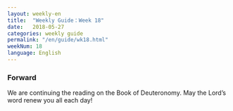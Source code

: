```yaml
---
layout: weekly-en
title:  "Weekly Guide：Week 18"
date:   2018-05-27
categories: weekly guide
permalink: "/en/guide/wk18.html"
weekNum: 18
language: English
---
```


### Forward
We are continuing the reading on the Book of Deuteronomy. May the Lord’s word renew you all each day!
